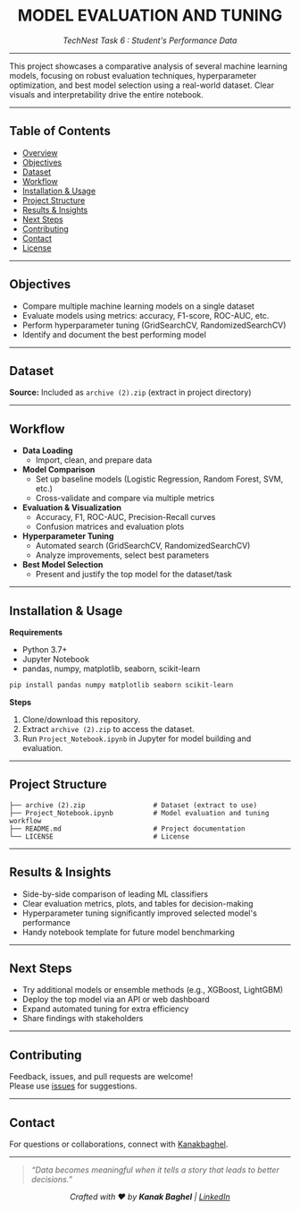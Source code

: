 <h1 align="center"> MODEL EVALUATION AND TUNING </h1>
<p align="center"><em>TechNest Task 6 : Student's Performance Data </em></p>

---

This project showcases a comparative analysis of several machine learning models, focusing on robust evaluation techniques, hyperparameter optimization, and best model selection using a real-world dataset. Clear visuals and interpretability drive the entire notebook.

***

## Table of Contents

- [Overview](#overview)
- [Objectives](#objectives)
- [Dataset](#dataset)
- [Workflow](#workflow)
- [Installation & Usage](#installation--usage)
- [Project Structure](#project-structure)
- [Results & Insights](#results--insights)
- [Next Steps](#next-steps)
- [Contributing](#contributing)
- [Contact](#contact)
- [License](#license)

***

## Objectives

- Compare multiple machine learning models on a single dataset
- Evaluate models using metrics: accuracy, F1-score, ROC-AUC, etc.
- Perform hyperparameter tuning (GridSearchCV, RandomizedSearchCV)
- Identify and document the best performing model

***

## Dataset

**Source:** Included as `archive (2).zip` (extract in project directory)

***

## Workflow

- **Data Loading**
  - Import, clean, and prepare data
- **Model Comparison**
  - Set up baseline models (Logistic Regression, Random Forest, SVM, etc.)
  - Cross-validate and compare via multiple metrics
- **Evaluation & Visualization**
  - Accuracy, F1, ROC-AUC, Precision-Recall curves
  - Confusion matrices and evaluation plots
- **Hyperparameter Tuning**
  - Automated search (GridSearchCV, RandomizedSearchCV)
  - Analyze improvements, select best parameters
- **Best Model Selection**
  - Present and justify the top model for the dataset/task

***

## Installation & Usage

**Requirements**

- Python 3.7+
- Jupyter Notebook
- pandas, numpy, matplotlib, seaborn, scikit-learn

```bash
pip install pandas numpy matplotlib seaborn scikit-learn
```

**Steps**

1. Clone/download this repository.
2. Extract `archive (2).zip` to access the dataset.
3. Run `Project_Notebook.ipynb` in Jupyter for model building and evaluation.

***

## Project Structure

```
├── archive (2).zip                 # Dataset (extract to use)
├── Project_Notebook.ipynb          # Model evaluation and tuning workflow
├── README.md                       # Project documentation
└── LICENSE                         # License
```

***

## Results & Insights

- Side-by-side comparison of leading ML classifiers
- Clear evaluation metrics, plots, and tables for decision-making
- Hyperparameter tuning significantly improved selected model's performance
- Handy notebook template for future model benchmarking

***

## Next Steps

- Try additional models or ensemble methods (e.g., XGBoost, LightGBM)
- Deploy the top model via an API or web dashboard
- Expand automated tuning for extra efficiency
- Share findings with stakeholders

***

## Contributing

Feedback, issues, and pull requests are welcome!  
Please use [issues](https://github.com/Kanakbaghel/Model_Evaluation_and_Tuning/issues) for suggestions.

***

## Contact

For questions or collaborations, connect with [Kanakbaghel](https://github.com/Kanakbaghel).

---
> _“Data becomes meaningful when it tells a story that leads to better decisions.”_  
<p align="center"><em>Crafted with ♥ by <strong>Kanak Baghel</strong> |  <a href="https://www.linkedin.com/in/kanakbaghel">LinkedIn</a></em></p>

